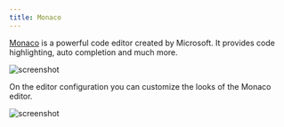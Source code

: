 ```yaml
---
title: Monaco
---
```


<a href="https://microsoft.github.io/monaco-editor/">Monaco</a> is a powerful code editor created by Microsoft. It
provides code highlighting, auto completion and much more.

![screenshot](/images/docs/v3/app/editors/monaco.png)

On the editor configuration you can customize the looks of the Monaco editor.

![screenshot](/images/docs/v3/app/editors/monaco-config.png)
